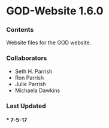 # GOD-Website 1.6.0
### Contents ###
Website files for the GOD website.

### Collaborators ###
  * Seth H. Parrish
  * Ron Parrish
  * Julie Parrish
  * Michaela Dawkins
  
### Last Updated ###
#### * 7-5-17 ###